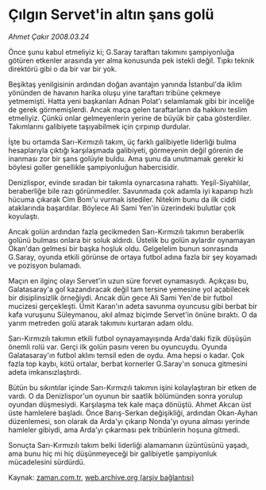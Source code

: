 # Çılgın Servet'in altın şans golü

*Ahmet Çakır 2008.03.24*

<tr><td class="metin" colspan="2" style="padding-top: 20px; padding-left: 5px; padding-right: 10px;">Önce şunu kabul etmeliyiz ki; G.Saray taraftarı takımını şampiyonluğa götüren etkenler arasında yer alma konusunda pek istekli değil. Tıpkı teknik direktörü gibi o da bir var bir yok.</td></tr><tr><td class="metin" colspan="2" style="padding-top: 20px; padding-left: 5px; padding-right: 10px;"><p>Beşiktaş yenilgisinin ardından doğan avantajın yanında İstanbul'da iklim yönünden de havanın harika oluşu yine taraftarı tribüne çekmeye yetmemişti. Hatta yeni başkanları Adnan Polat'ı selamlamak gibi bir inceliğe de gerek görmemişlerdi. Ancak maça gelen taraftarların da hakkını teslim etmeliyiz. Çünkü onlar gelmeyenlerin yerine de büyük bir çaba gösterdiler. Takımlarını galibiyete taşıyabilmek için çırpınıp durdular.
<p>İşte bu ortamda Sarı-Kırmızılı takım, üç farklı galibiyetle liderliği bulma hesaplarıyla çıktığı karşılaşmada galibiyeti, görmeyenin değil görenin de inanması zor bir şans golüyle buldu. Ama şunu da unutmamak gerekir ki böylesi goller genellikle şampiyonluğun habercisidir. 
<p>Denizlispor, evinde sıradan bir takımla oynarcasına rahattı. Yeşil-Siyahlılar, beraberliğe bile razı görünmediler. Savunmada çok adamla iyi kapanıp hızlı hücuma çıkarak Cim Bom'u vurmak istediler. Nitekim bunu da ilk ciddi ataklarında başardılar. Böylece Ali Sami Yen'in üzerindeki bulutlar çok koyulaştı. 
<p>Ancak golün ardından fazla gecikmeden Sarı-Kırmızılı takımın beraberlik golünü bulması onlara bir soluk aldırdı. Üstelik bu golün aylardır oynamayan Okan'dan gelmesi bir başka hoşluk oldu. Gelgelelim bunun sonrasında G.Saray, oyunda etkili görünse de ortaya futbol adına fazla bir şey koyamadı ve pozisyon bulamadı.
<p>Maçın en ilginç olayı Servet'in uzun süre forvet oynamasıydı. Açıkçası bu, Galatasaray'a gol kazandıracak değil tam tersine yemesine yol açabilecek bir disiplinsizlik örneğiydi. Ancak dün gece Ali Sami Yen'de bir futbol mucizesi gerçekleşti. Ümit Karan'ın adeta savunma oyuncusu gibi berbat bir kafa vuruşunu Süleymanou, akıl almaz biçimde Servet'in önüne bıraktı. O da yarım metreden golü atarak takımını kurtaran adam oldu. 
<p>Sarı-Kırmızılı takımın etkili futbol oynayamayışında Arda'daki fizik düşüşün önemli rolü var. Gerçi ilk golün pasını veren bu oyuncuydu. Oyunda Galatasaray'ın futbol aklını temsil eden de oydu. Ama hepsi o kadar. Çok fazla top kaybı, kötü ortalar, berbat kornerler G.Saray'ın sonuca gitmesini adeta imkansızlaştırdı. 
<p>Bütün bu sıkıntılar içinde Sarı-Kırmızılı takımın işini kolaylaştıran bir etken de vardı. O da Denizlispor'un oyunun bir saatlik bölümünden sonra yorulup oyundan düşmesiydi. Karşılaşma tek kale maça dönüştü. Ahmet Akcan üst üste hamlelere başladı. Önce Barış-Serkan değişikliği, ardından Okan-Ayhan düzenlemesi, son olarak da Arda'yı çıkarıp Nonda'yı oyuna alması yerinde hamleler gibiydi, ama Arda'yı çıkarması pek tribünlerin hoşuna gitmedi.
<p>Sonuçta Sarı-Kırmızılı takım belki liderliği alamamanın üzüntüsünü yaşadı, ama bunu hiç mi hiç düşünmeyeceği bir galibiyetle şampiyonluk mücadelesini sürdürdü.<br/></p></p></p></p></p></p></p></p></td></tr>

Kaynak: [zaman.com.tr](http://zaman.com.tr/yazar.do?yazino=668464), [web.archive.org (arşiv bağlantısı)](http://web.archive.org/web/20080417160524/http://www.zaman.com.tr:80/yazar.do?yazino=668464)
